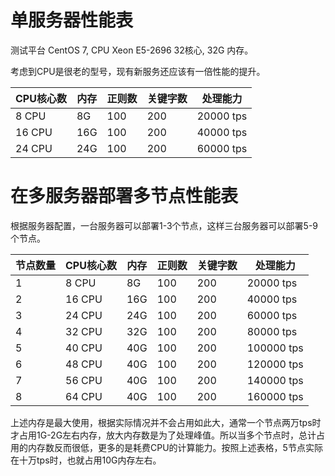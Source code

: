 

# 单服务器性能表

测试平台 CentOS 7, CPU Xeon E5-2696 32核心, 32G 内存。

考虑到CPU是很老的型号，现有新服务还应该有一倍性能的提升。

|  CPU核心数  |  内存  |  正则数  |  关键字数  |  处理能力  |
|  ----  | ----     | ----  | ----  | ----  |
| 8  CPU  | 8G | 100 | 200 | 20000 tps |
| 16 CPU  | 16G | 100 | 200 | 40000 tps |
| 24 CPU  | 24G | 100 | 200 | 60000 tps |



# 在多服务器部署多节点性能表

根据服务器配置，一台服务器可以部署1-3个节点，这样三台服务器可以部署5-9个节点。

| 节点数量  |  CPU核心数  |  内存  |  正则数  |  关键字数  |  处理能力  |
|  ----  | ----     | ----  | ----  | ----  | ----  |
| 1 |  8 CPU  | 8G | 100 | 200 | 20000 tps |
| 2 | 16 CPU  | 16G | 100 | 200 | 40000 tps |
| 3 | 24 CPU  | 24G | 100 | 200 | 60000 tps |
| 4 | 32 CPU  | 32G | 100 | 200 | 80000 tps |
| 5 | 40 CPU  | 40G | 100 | 200 | 100000 tps |
| 6 | 48 CPU  | 40G | 100 | 200 | 120000 tps |
| 7 | 56 CPU  | 40G | 100 | 200 | 140000 tps |
| 8 | 64 CPU  | 40G | 100 | 200 | 160000 tps |

上述内存是最大使用，根据实际情况并不会占用如此大，通常一个节点两万tps时才占用1G-2G左右内存，放大内存数是为了处理峰值。所以当多个节点时，总计占用的内存数反而很低，更多的是耗费CPU的计算能力。按照上述表格，5节点实际在十万tps时，也就占用10G内存左右。
